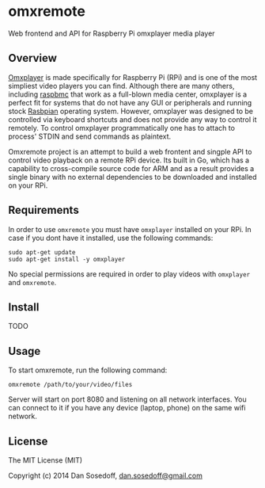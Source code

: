 # omxremote

Web frontend and API for Raspberry Pi omxplayer media player

## Overview

[Omxplayer](http://elinux.org/Omxplayer) is made specifically for Raspberry Pi (RPi) and
is one of the most simpliest video players you can find. Although there are many others,
including [raspbmc](http://www.raspbmc.com/) that work as a full-blown media center,
omxplayer is a perfect fit for systems that do not have any GUI or peripherals and running stock 
[Rasbpian](http://www.raspbian.org/) operating system. However, omxplayer was designed to be
controlled via keyboard shortcuts and does not provide any way to control it remotely.
To control omxplayer programmatically one has to attach to process' STDIN and send commands as 
plaintext. 

Omxremote project is an attempt to build a web frontent and singple API to control 
video playback on a remote RPi device. Its built in Go, which has a capability to 
cross-compile source code for ARM and as a result provides a single binary with 
no external dependencies to be downloaded and installed on your RPi.

## Requirements

In order to use `omxremote` you must have `omxplayer` installed on your RPi. In case if
you dont have it installed, use the following commands:

```
sudo apt-get update
sudo apt-get install -y omxplayer
```

No special permissions are required in order to play videos with `omxplayer` and `omxremote`.

## Install

TODO

## Usage

To start omxremote, run the following command:

```
omxremote /path/to/your/video/files
```

Server will start on port 8080 and listening on all network interfaces. You can
connect to it if you have any device (laptop, phone) on the same wifi network. 

## License

The MIT License (MIT)

Copyright (c) 2014 Dan Sosedoff, dan.sosedoff@gmail.com
